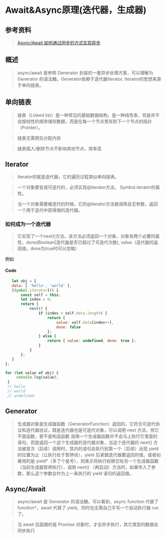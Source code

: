 # Await&Async原理(迭代器，生成器)

## 参考资料
> [Async/Await 如何通过同步的方式实现异步](https://juejin.im/post/5d2c814c6fb9a07ecd3d8e43#heading-3)

## 概述
> async/await 是参照 Generator 封装的一套异步处理方案，可以理解为 Generator 的语法糖。Generator依赖于迭代器Iterator, Iterator的思想来源于单向链表。

## 单向链表
> 链表（Linked list）是一种常见的基础数据结构，是一种线性表，但是并不会按线性的顺序储存数据，而是在每一个节点里存到下一个节点的指针（Pointer）。

> 链表无需预先分配内存

> 链表插入/删除节点不影响其他节点，效率高

## Iterator
> Iterator的就是迭代器，它的遍历过程类似单向链表。

> 一个对象要变成可迭代的，必须实现@iterator方法， Symbol.iterator的属性。

> 当一个对象需要被迭代的时候，它的@iterator方法被调用且无参数，返回一个用于迭代中获得值的迭代器。

### 如何成为一个迭代器
> 它实现了一个next()方法，该方法必须返回一个对象，对象有两个必要的属性，done(Boolean|迭代器是否已超过了可迭代次数), value（迭代器的返回值，done为true时可以忽略）

例如
#### Code
 ```javascript
    let obj = {
    data: [ 'hello', 'world' ],
    [Symbol.iterator]() {
        const self = this;
        let index = 0;
        return {
            next() {
                if (index < self.data.length) {
                    return {
                        value: self.data[index++],
                        done: false
                    };
                } else {
                    return { value: undefined, done: true };
                }
            }
        };
    }
};
  ```
   ```javascript
   for (let value of obj) {
        console.log(value);
    }
    // hello
    // world
    // undefined
   ```

## Generator 
> 生成器对象是生成器函数（GeneratorFunction）返回的，它符合可迭代协议和迭代器协议，既是迭代器也是可迭代对象，可以调用 next 方法，但它不是函数，更不是构造函数
> 调用一个生成器函数并不会马上执行它里面的语句，而是返回一个这个生成器的迭代器对象，当这个迭代器的 next() 方法被首次（后续）调用时，其内的语句会执行到第一个（后续）出现 yield 的位置为止（让执行处于暂停状），yield 后紧跟迭代器要返回的值。或者如果用的是 yield*（多了个星号），则表示将执行权移交给另一个生成器函数（当前生成器暂停执行），调用 next() （再启动）方法时，如果传入了参数，那么这个参数会作为上一条执行的 yield 语句的返回值。

## Async/Await
> async/await 是 Generator 的语法糖。可以看到，async function 代替了 function*，await 代替了 yield，同时也无需自己手写一个自动执行器 run 了。

> 当 await 后面跟的是 Promise 对象时，才会异步执行，其它类型的数据会同步执行

